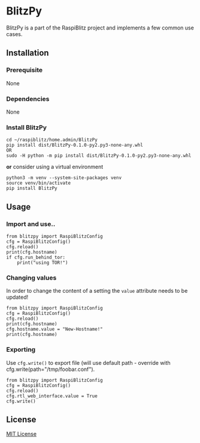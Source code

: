 # BlitzPy

BlitzPy is a part of the RaspiBlitz project and implements a few common use cases.


## Installation

### Prerequisite

None

### Dependencies

None

### Install BlitzPy

```
cd ~/raspiblitz/home.admin/BlitzPy
pip install dist/BlitzPy-0.1.0-py2.py3-none-any.whl
OR
sudo -H python -m pip install dist/BlitzPy-0.1.0-py2.py3-none-any.whl
```

**or** consider using a virtual environment

```
python3 -m venv --system-site-packages venv
source venv/bin/activate
pip install BlitzPy
```

## Usage

### Import and use..

```
from blitzpy import RaspiBlitzConfig
cfg = RaspiBlitzConfig()
cfg.reload()
print(cfg.hostname)
if cfg.run_behind_tor:
    print("using TOR!")
```

### Changing values

In order to change the content of a setting the `value` attribute needs to be updated!

```
from blitzpy import RaspiBlitzConfig
cfg = RaspiBlitzConfig()
cfg.reload()
print(cfg.hostname)
cfg.hostname.value = "New-Hostname!"
print(cfg.hostname)
```

### Exporting

Use `cfg.write()` to export file (will use default path - override with cfg.write(path="/tmp/foobar.conf").

```
from blitzpy import RaspiBlitzConfig
cfg = RaspiBlitzConfig()
cfg.reload()
cfg.rtl_web_interface.value = True
cfg.write()
```

## License

[MIT License](http://en.wikipedia.org/wiki/MIT_License)
